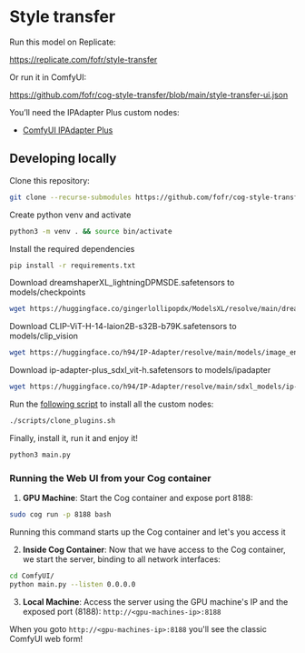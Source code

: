 # Style transfer

Run this model on Replicate:

https://replicate.com/fofr/style-transfer

Or run it in ComfyUI:

https://github.com/fofr/cog-style-transfer/blob/main/style-transfer-ui.json

You’ll need the IPAdapter Plus custom nodes:

- [ComfyUI IPAdapter Plus](https://github.com/cubiq/ComfyUI_IPAdapter_plus/tree/1ac1cae)

## Developing locally

Clone this repository:

```sh
git clone --recurse-submodules https://github.com/fofr/cog-style-transfer.git && cd cog-style-transfer/ComfyUI
```

Create python venv and activate

```sh
python3 -m venv . && source bin/activate
```

Install the required dependencies

```sh
pip install -r requirements.txt
```

Download dreamshaperXL_lightningDPMSDE.safetensors to models/checkpoints

```sh
wget https://huggingface.co/gingerlollipopdx/ModelsXL/resolve/main/dreamshaperXL_lightningDPMSDE.safetensors?download=true -O models/checkpoints/dreamshaperXL_lightningDPMSDE.safetensors
```

Download CLIP-ViT-H-14-laion2B-s32B-b79K.safetensors to models/clip_vision

```sh
wget https://huggingface.co/h94/IP-Adapter/resolve/main/models/image_encoder/model.safetensors?download=true -O models/checkpoints/CLIP-ViT-H-14-laion2B-s32B-b79K.safetensors
```

Download ip-adapter-plus_sdxl_vit-h.safetensors to models/ipadapter

```sh
wget https://huggingface.co/h94/IP-Adapter/resolve/main/sdxl_models/ip-adapter-plus_sdxl_vit-h.safetensors?download=true -O models/ipadapter/ip-adapter-plus_sdxl_vit-h.safetensors
```

Run the [following script](https://github.com/fofr/cog-style-transfer/blob/main/scripts/clone_plugins.sh) to install all the custom nodes:

```sh
./scripts/clone_plugins.sh
```

Finally, install it, run it and enjoy it!

```sh
python3 main.py
```

### Running the Web UI from your Cog container

1. **GPU Machine**: Start the Cog container and expose port 8188:
```sh
sudo cog run -p 8188 bash
```
Running this command starts up the Cog container and let's you access it

2. **Inside Cog Container**: Now that we have access to the Cog container, we start the server, binding to all network interfaces:
```sh
cd ComfyUI/
python main.py --listen 0.0.0.0
```

3. **Local Machine**: Access the server using the GPU machine's IP and the exposed port (8188):
`http://<gpu-machines-ip>:8188`

When you goto `http://<gpu-machines-ip>:8188` you'll see the classic ComfyUI web form!
